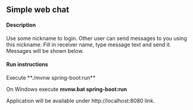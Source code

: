 <h2>Simple web chat</h3>

<h4>Description</h4>
Use some nickname to login. 
Other user can send messages to you using this nickname.
Fill in receiver name, type message text and send it.
Messages will be shown below.

<h4>Run instructions</h4>
Execute **./mvnw spring-boot:run**

On Windows execute **mvnw.bat spring-boot:run**

Application will be available under <a>http://localhost:8080</a> link.